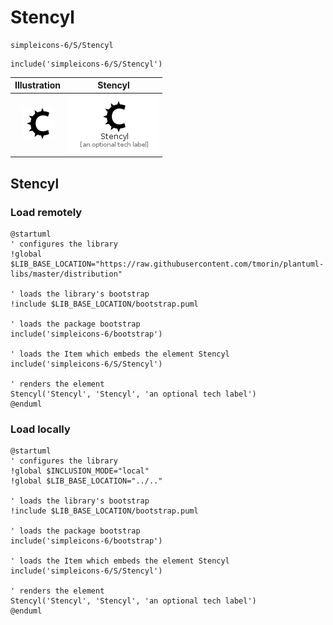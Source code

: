 # Stencyl


```text
simpleicons-6/S/Stencyl
```

```text
include('simpleicons-6/S/Stencyl')
```



| Illustration | Stencyl |
| :---: | :---: |
| ![illustration for Illustration](../../simpleicons-6/S/Stencyl.png) | ![illustration for Stencyl](../../simpleicons-6/S/Stencyl.Local.png) |




## Stencyl

### Load remotely
```plantuml
@startuml
' configures the library
!global $LIB_BASE_LOCATION="https://raw.githubusercontent.com/tmorin/plantuml-libs/master/distribution"

' loads the library's bootstrap
!include $LIB_BASE_LOCATION/bootstrap.puml

' loads the package bootstrap
include('simpleicons-6/bootstrap')

' loads the Item which embeds the element Stencyl
include('simpleicons-6/S/Stencyl')

' renders the element
Stencyl('Stencyl', 'Stencyl', 'an optional tech label')
@enduml
```

### Load locally
```plantuml
@startuml
' configures the library
!global $INCLUSION_MODE="local"
!global $LIB_BASE_LOCATION="../.."

' loads the library's bootstrap
!include $LIB_BASE_LOCATION/bootstrap.puml

' loads the package bootstrap
include('simpleicons-6/bootstrap')

' loads the Item which embeds the element Stencyl
include('simpleicons-6/S/Stencyl')

' renders the element
Stencyl('Stencyl', 'Stencyl', 'an optional tech label')
@enduml
```

